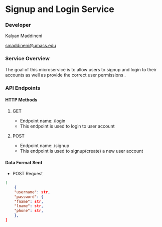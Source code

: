 # Signup and Login Service

### Developer

Kalyan Maddineni

smaddineni@umass.edu

### Service Overview

The goal of this microservice is to allow users to signup and login to their accounts as well as provide the correct user permissions . 

### API Endpoints

#### HTTP Methods

1. GET 
    * Endpoint name: /login
    * This endpoint is used to login to user account
    
2. POST
    * Endpoint name: /signup
    * This endpoint is used to signup(create) a new user account

#### Data Format Sent

* POST Request
```json
[
    {
    "username": str,
    "password": {
    "fname": str,
    "lname": str,
    "phone": str,
    },
]
```

